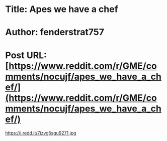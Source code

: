# Title: Apes we have a chef
# Author: fenderstrat757
# Post URL: [https://www.reddit.com/r/GME/comments/nocujf/apes_we_have_a_chef/](https://www.reddit.com/r/GME/comments/nocujf/apes_we_have_a_chef/)


https://i.redd.it/7izvg5sgu9271.jpg